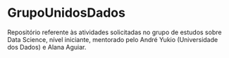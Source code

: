 # GrupoUnidosDados
Repositório referente às atividades solicitadas no grupo de estudos sobre Data Science, nível iniciante, mentorado pelo André Yukio (Universidade dos Dados) e Alana Aguiar.
